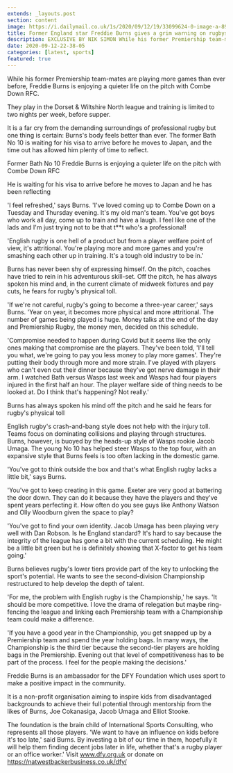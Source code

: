 ```yaml
---
extends: _layouts.post
section: content
image: https://i.dailymail.co.uk/1s/2020/09/12/19/33099624-0-image-a-89_1599936044257.jpg 
title: Former England star Freddie Burns gives a grim warning on rugbys physical toll 
description: EXCLUSIVE BY NIK SIMON While his former Premiership team-mates are playing more games than ever before, Freddie Burns is enjoying a quieter life on the pitch with Combe Down RFC. 
date: 2020-09-12-22-38-05 
categories: [latest, sports] 
featured: true 
--- 
```

While his former Premiership team-mates are playing more games than ever before, Freddie Burns is enjoying a quieter life on the pitch with Combe Down RFC. 

They play in the Dorset & Wiltshire North league and training is limited to two nights per week, before supper.

It is a far cry from the demanding surroundings of professional rugby but one thing is certain: Burns's body feels better than ever. The former Bath No 10 is waiting for his visa to arrive before he moves to Japan, and the time out has allowed him plenty of time to reflect.

Former Bath No 10 Freddie Burns is enjoying a quieter life on the pitch with Combe Down RFC

He is waiting for his visa to arrive before he moves to Japan and he has been reflecting

'I feel refreshed,' says Burns. 'I've loved coming up to Combe Down on a Tuesday and Thursday evening. It's my old man's team. You've got boys who work all day, come up to train and have a laugh. I feel like one of the lads and I'm just trying not to be that t**t who's a professional!

'English rugby is one hell of a product but from a player welfare point of view, it's attritional. You're playing more and more games and you're smashing each other up in training. It's a tough old industry to be in.'

Burns has never been shy of expressing himself. On the pitch, coaches have tried to rein in his adventurous skill-set. Off the pitch, he has always spoken his mind and, in the current climate of midweek fixtures and pay cuts, he fears for rugby's physical toll.

'If we're not careful, rugby's going to become a three-year career,' says Burns. 'Year on year, it becomes more physical and more attritional. The number of games being played is huge. Money talks at the end of the day and Premiership Rugby, the money men, decided on this schedule.

'Compromise needed to happen during Covid but it seems like the only ones making that compromise are the players. They've been told, 'I'll tell you what, we're going to pay you less money to play more games'. They're putting their body through more and more strain. I've played with players who can't even cut their dinner because they've got nerve damage in their arm. I watched Bath versus Wasps last week and Wasps had four players injured in the first half an hour. The player welfare side of thing needs to be looked at. Do I think that's happening? Not really.'

Burns has always spoken his mind off the pitch and he said he fears for rugby's physical toll

English rugby's crash-and-bang style does not help with the injury toll. Teams focus on dominating collisions and playing through structures. Burns, however, is buoyed by the heads-up style of Wasps rookie Jacob Umaga. The young No 10 has helped steer Wasps to the top four, with an expansive style that Burns feels is too often lacking in the domestic game.

'You've got to think outside the box and that's what English rugby lacks a little bit,' says Burns.

'You've got to keep creating in this game. Exeter are very good at battering the door down. They can do it because they have the players and they've spent years perfecting it. How often do you see guys like Anthony Watson and Olly Woodburn given the space to play?

'You've got to find your own identity. Jacob Umaga has been playing very well with Dan Robson. Is he England standard? It's hard to say because the integrity of the league has gone a bit with the current scheduling. He might be a little bit green but he is definitely showing that X-factor to get his team going.'

Burns believes rugby's lower tiers provide part of the key to unlocking the sport's potential. He wants to see the second-division Championship restructured to help develop the depth of talent.

'For me, the problem with English rugby is the Championship,' he says. 'It should be more competitive. I love the drama of relegation but maybe ring-fencing the league and linking each Premiership team with a Championship team could make a difference.

'If you have a good year in the Championship, you get snapped up by a Premiership team and spend the year holding bags. In many ways, the Championship is the third tier because the second-tier players are holding bags in the Premiership. Evening out that level of competitiveness has to be part of the process. I feel for the people making the decisions.'

Freddie Burns is an ambassador for the DFY Foundation which uses sport to make a positive impact in the community. 

It is a non-profit organisation aiming to inspire kids from disadvantaged backgrounds to achieve their full potential through mentorship from the likes of Burns, Joe Cokanasiga, Jacob Umaga and Elliot Stooke. 

The foundation is the brain child of International Sports Consulting, who represents all those players. 'We want to have an influence on kids before it's too late,' said Burns. By investing a bit of our time in them, hopefully it will help them finding decent jobs later in life, whether that's a rugby player or an office worker.' Visit www.dfy.org.uk or donate on https://natwestbackerbusiness.co.uk/dfy/

